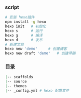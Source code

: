 

### script

```sh
# 安装 hexo插件
npm install -g hexo
hexo init   # 初始化
hexo s      # 运行
hexo g      # 编译
hexo d      # 发布
# 新建文章
hexo new 'demo'     # 创建博客
hexo new draft 'demo'   # 创建草稿
```

### 目录
```sh
|-- scaffolds
|-- source
|-- themes
|-- _config.yml # hexo 配置文件
```